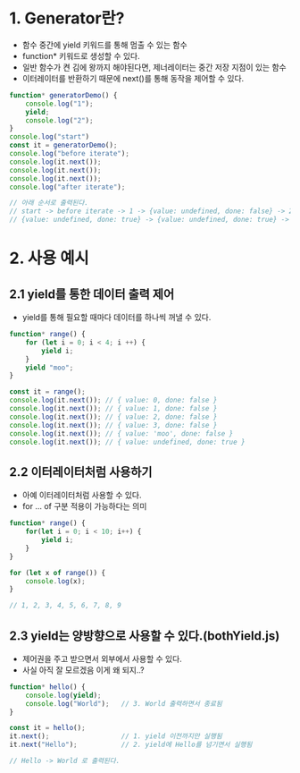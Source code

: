 # 1. Generator란?
- 함수 중간에 yield 키워드를 통해 멈출 수 있는 함수
- function* 키워드로 생성할 수 있다.
- 일반 함수가 켠 김에 왕까지 해야된다면, 제너레이터는 중간 저장 지점이 있는 함수
- 이터레이터를 반환하기 때문에 next()를 통해 동작을 제어할 수 있다.

```js
function* generatorDemo() {
    console.log("1");
    yield;
    console.log("2");
}
console.log("start")
const it = generatorDemo();
console.log("before iterate");
console.log(it.next());
console.log(it.next());
console.log(it.next());
console.log("after iterate");

// 아래 순서로 출력된다.
// start -> before iterate -> 1 -> {value: undefined, done: false} -> 2 ->
// {value: undefined, done: true} -> {value: undefined, done: true} -> "after iterate"
```

# 2. 사용 예시
## 2.1 yield를 통한 데이터 출력 제어
- yield를 통해 필요할 때마다 데이터를 하나씩 꺼낼 수 있다.

```js
function* range() {
    for (let i = 0; i < 4; i ++) {
        yield i;
    }
    yield "moo";
}

const it = range();
console.log(it.next()); // { value: 0, done: false }
console.log(it.next()); // { value: 1, done: false }
console.log(it.next()); // { value: 2, done: false }
console.log(it.next()); // { value: 3, done: false }
console.log(it.next()); // { value: 'moo', done: false }
console.log(it.next()); // { value: undefined, done: true }
```

## 2.2 이터레이터처럼 사용하기
- 아예 이터레이터처럼 사용할 수 있다.
- for ... of 구분 적용이 가능하다는 의미
```js
function* range() {
    for(let i = 0; i < 10; i++) {
        yield i;
    }
}

for (let x of range()) {
    console.log(x);
}

// 1, 2, 3, 4, 5, 6, 7, 8, 9
```

## 2.3 yield는 양방향으로 사용할 수 있다.(bothYield.js)
- 제어권을 주고 받으면서 외부에서 사용할 수 있다.
- 사실 아직 잘 모르겠음 이게 왜 되지..?

```js
function* hello() {
    console.log(yield);
    console.log("World");   // 3. World 출력하면서 종료됨
}

const it = hello();
it.next();                  // 1. yield 이전까지만 실행됨
it.next("Hello");           // 2. yield에 Hello를 넘기면서 실행됨

// Hello -> World 로 출력된다.
```